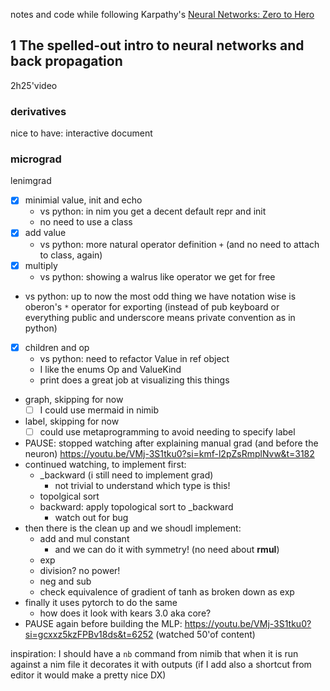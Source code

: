 notes and code while following Karpathy's
[Neural Networks: Zero to Hero](https://karpathy.ai/zero-to-hero.html)

## 1 The spelled-out intro to neural networks and back propagation

2h25'video

### derivatives

nice to have: interactive document

### micrograd

lenimgrad
- [x] minimial value, init and echo
  - vs python: in nim you get a decent default repr and init
  - no need to use a class
- [x] add value
  - vs python: more natural operator definition `+` (and no need to attach to class, again)
- [x] multiply
  - vs python: showing a walrus like operator we get for free
- vs python: up to now the most odd thing we have notation wise is oberon's `*` operator for exporting (instead of pub keyboard or everything public and underscore means private convention as in python)
- [x] children and op
  - vs python: need to refactor Value in ref object
  - I like the enums Op and ValueKind
  - print does a great job at visualizing this things
- graph, skipping for now
  - [ ] I could use mermaid in nimib
- label, skipping for now
  - [ ] could use metaprogramming to avoid needing to specify label
- PAUSE: stopped watching after explaining manual grad (and before the neuron)
https://youtu.be/VMj-3S1tku0?si=kmf-l2pZsRmplNvw&t=3182
- continued watching, to implement first:
  - _backward (i still need to implement grad)
    - not trivial to understand which type is this!
  - topolgical sort
  - backward: apply topological sort to _backward
    - watch out for bug
- then there is the clean up and we shoudl implement:
  - add and mul constant
    - and we can do it with symmetry! (no need about __rmul__)
  - exp
  - division? no power!
  - neg and sub
  - check equivalence of gradient of tanh as broken down as exp
- finally it uses pytorch to do the same
  - how does it look with kears 3.0 aka core?
- PAUSE again before building the MLP: https://youtu.be/VMj-3S1tku0?si=gcxxz5kzFPBv18ds&t=6252 (watched 50'of content)


inspiration: I should have a `nb` command from nimib that when it is run against a nim file it decorates it with outputs
(if I add also a shortcut from editor it would make a pretty nice DX)
